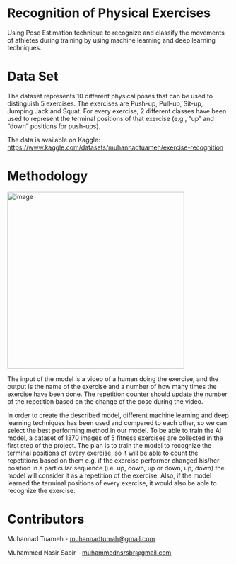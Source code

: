 # Recognition of Physical Exercises

Using Pose Estimation technique to recognize and classify the movements of athletes during training by using machine learning and deep learning techniques.

# Data Set
The dataset represents 10 different physical poses that can be used to distinguish 5 exercises. The exercises are Push-up, Pull-up, Sit-up, Jumping Jack and Squat. For every exercise, 2 different classes have been used to represent the terminal positions of that exercise (e.g., “up” and “down” positions for push-ups).

The data is available on Kaggle: https://www.kaggle.com/datasets/muhannadtuameh/exercise-recognition

# Methodology

<img width="400" alt="image" src="https://github.com/muhannad125/recognition-of-physical-exercises/assets/61150919/4fbd8761-5538-428d-a45c-e9b3479125e4">

The input of the model is a video of a human doing the exercise, and the output is the name of the exercise and a number of how many times the exercise have been done. The repetition counter should update the number of the repetition based on the change of the pose during the video.

In order to create the described model, different machine learning and deep learning techniques has been used and compared to each other, so we can select the best performing method in our model. To be able to train the AI model, a dataset of 1370 images of 5 fitness exercises are collected in the first step of the project. The plan is to train the model to recognize the terminal positions of every exercise, so it will be able to count the repetitions based on them e.g. if the exercise performer changed his/her position in a particular sequence (i.e. up, down, up or down, up, down) the model will consider it as a repetition of the exercise. Also, if the model learned the terminal positions of every exercise, it would also be able to recognize the exercise.

# Contributors

Muhannad Tuameh - muhannadtumah@gmail.com

Muhammed Nasir Sabir - muhammednsrsbr@gmail.com
